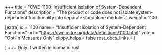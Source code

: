 +++
title = "CWE-1100: Insufficient Isolation of System-Dependent Functions"
description	= "The product or code does not isolate system-dependent functionality into separate standalone modules."
weight = 1100

[extra]
id = 1100
name = "Insufficient Isolation of System-Dependent Functions"
url = "https://cwe.mitre.org/data/definitions/1100.html"
vote = "Opt-In Measures Only"
clippy_helps = false
rust_docs_links = [
	
]
+++
Only if written in idomatic rust
